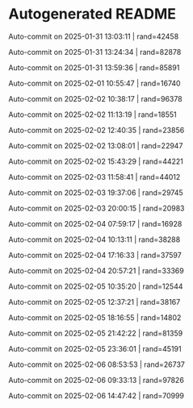 # Autogenerated README

Auto-commit on 2025-01-31 13:03:11 | rand=42458

Auto-commit on 2025-01-31 13:24:34 | rand=82878

Auto-commit on 2025-01-31 13:59:36 | rand=85891

Auto-commit on 2025-02-01 10:55:47 | rand=16740

Auto-commit on 2025-02-02 10:38:17 | rand=96378

Auto-commit on 2025-02-02 11:13:19 | rand=18551

Auto-commit on 2025-02-02 12:40:35 | rand=23856

Auto-commit on 2025-02-02 13:08:01 | rand=22947

Auto-commit on 2025-02-02 15:43:29 | rand=44221

Auto-commit on 2025-02-03 11:58:41 | rand=44012

Auto-commit on 2025-02-03 19:37:06 | rand=29745

Auto-commit on 2025-02-03 20:00:15 | rand=20983

Auto-commit on 2025-02-04 07:59:17 | rand=16928

Auto-commit on 2025-02-04 10:13:11 | rand=38288

Auto-commit on 2025-02-04 17:16:33 | rand=37597

Auto-commit on 2025-02-04 20:57:21 | rand=33369

Auto-commit on 2025-02-05 10:35:20 | rand=12544

Auto-commit on 2025-02-05 12:37:21 | rand=38167

Auto-commit on 2025-02-05 18:16:55 | rand=14802

Auto-commit on 2025-02-05 21:42:22 | rand=81359

Auto-commit on 2025-02-05 23:36:01 | rand=45191

Auto-commit on 2025-02-06 08:53:53 | rand=26737

Auto-commit on 2025-02-06 09:33:13 | rand=97826

Auto-commit on 2025-02-06 14:47:42 | rand=70999
